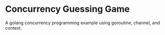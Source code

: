 # Concurrency Guessing Game

A golang concurrency programming example using goroutine, channel, and context.
